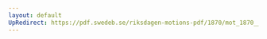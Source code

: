 ```yaml
---
layout: default
UpRedirect: https://pdf.swedeb.se/riksdagen-motions-pdf/1870/mot_1870__ak__00048.pdf
---
```

